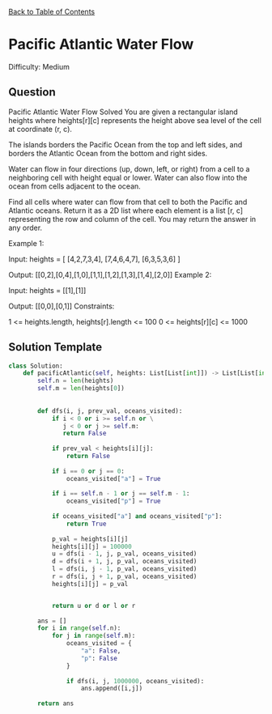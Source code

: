 [Back to Table of Contents](../../README.md)

# Pacific Atlantic Water Flow
Difficulty: Medium

## Question
Pacific Atlantic Water Flow
Solved 
You are given a rectangular island heights where heights[r][c] represents the height above sea level of the cell at coordinate (r, c).

The islands borders the Pacific Ocean from the top and left sides, and borders the Atlantic Ocean from the bottom and right sides.

Water can flow in four directions (up, down, left, or right) from a cell to a neighboring cell with height equal or lower. Water can also flow into the ocean from cells adjacent to the ocean.

Find all cells where water can flow from that cell to both the Pacific and Atlantic oceans. Return it as a 2D list where each element is a list [r, c] representing the row and column of the cell. You may return the answer in any order.

Example 1:



Input: heights = [
  [4,2,7,3,4],
  [7,4,6,4,7],
  [6,3,5,3,6]
]

Output: [[0,2],[0,4],[1,0],[1,1],[1,2],[1,3],[1,4],[2,0]]
Example 2:

Input: heights = [[1],[1]]

Output: [[0,0],[0,1]]
Constraints:

1 <= heights.length, heights[r].length <= 100
0 <= heights[r][c] <= 1000

## Solution Template
```python
class Solution:
    def pacificAtlantic(self, heights: List[List[int]]) -> List[List[int]]:
        self.n = len(heights)
        self.m = len(heights[0])
        
        
        def dfs(i, j, prev_val, oceans_visited):
            if i < 0 or i >= self.n or \
               j < 0 or j >= self.m:
               return False
            
            if prev_val < heights[i][j]:
                return False
            
            if i == 0 or j == 0:
                oceans_visited["a"] = True
            
            if i == self.n - 1 or j == self.m - 1:
                oceans_visited["p"] = True
            
            if oceans_visited["a"] and oceans_visited["p"]:
                return True
            
            p_val = heights[i][j]
            heights[i][j] = 100000
            u = dfs(i - 1, j, p_val, oceans_visited)
            d = dfs(i + 1, j, p_val, oceans_visited)
            l = dfs(i, j - 1, p_val, oceans_visited)
            r = dfs(i, j + 1, p_val, oceans_visited)
            heights[i][j] = p_val


            return u or d or l or r
        
        ans = []
        for i in range(self.n):
            for j in range(self.m):
                oceans_visited = {
                    "a": False,
                    "p": False
                }
                
                if dfs(i, j, 1000000, oceans_visited):
                    ans.append([i,j])
        
        return ans
```
